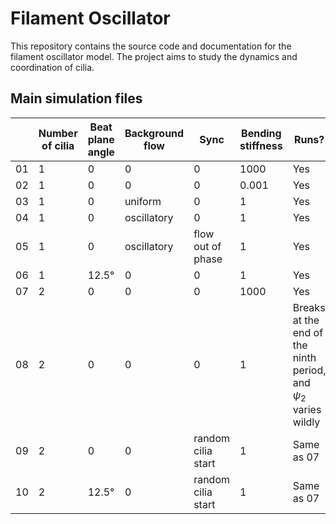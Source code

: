 # Filament Oscillator

This repository contains the source code and documentation for the filament oscillator model. The project aims to study the dynamics and coordination of cilia.

## Main simulation files

||Number of cilia|Beat plane angle|Background flow|Sync|Bending stiffness|Runs?
|---|---|---|---|---|---|---|
|01|1|0|0|0|1000|Yes|
|02|1|0|0|0|0.001|Yes|
|03|1|0|uniform|0|1|Yes|
|04|1|0|oscillatory|0|1|Yes|
|05|1|0|oscillatory|flow out of phase|1|Yes|
|06|1|12.5°|0|0|1|Yes|
|07|2|0|0|0|1000|Yes|
|08|2|0|0|0|1|Breaks at the end of the ninth period, and $\psi_2$ varies wildly|
|09|2|0|0|random cilia start|1|Same as 07|
|10|2|12.5°|0|random cilia start|1|Same as 07|
